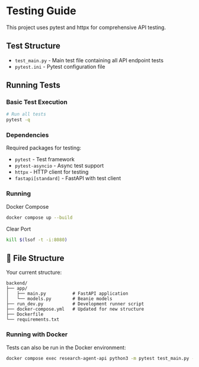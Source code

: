 # Testing Guide

This project uses pytest and httpx for comprehensive API testing.

## Test Structure

- `test_main.py` - Main test file containing all API endpoint tests
- `pytest.ini` - Pytest configuration file

## Running Tests

### Basic Test Execution
```bash
# Run all tests
pytest -q
```

### Dependencies

Required packages for testing:
- `pytest` - Test framework
- `pytest-asyncio` - Async test support
- `httpx` - HTTP client for testing
- `fastapi[standard]` - FastAPI with test client


### Running
Docker Compose
```bash
docker compose up --build
```

Clear Port
```bash
kill $(lsof -t -i:8080)
```

## 📁 **File Structure**

Your current structure:
```
backend/
├── app/
│   ├── main.py          # FastAPI application
│   └── models.py        # Beanie models
├── run_dev.py           # Development runner script
├── docker-compose.yml   # Updated for new structure
├── Dockerfile
└── requirements.txt
```


### Running with Docker

Tests can also be run in the Docker environment:
```bash
docker compose exec research-agent-api python3 -m pytest test_main.py -v
```
